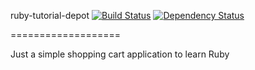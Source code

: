 ruby-tutorial-depot [![Build Status](https://travis-ci.org/amercier/ruby-tutorial-depot.svg?branch=master)](https://travis-ci.org/amercier/ruby-tutorial-depot) [![Dependency Status](https://gemnasium.com/amercier/ruby-tutorial-depot.svg)](https://gemnasium.com/amercier/ruby-tutorial-depot)

===================

Just a simple shopping cart application to learn Ruby

